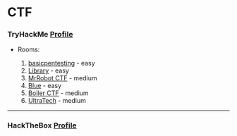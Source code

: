 # CTF
### TryHackMe [Profile](https://tryhackme.com/p/parsakzr)

* Rooms:

    1. [basicpentesting](https://tryhackme.com/room/basicpentestingjt) - easy
    1. [Library](https://tryhackme.com/room/bsidesgtlibrary) - easy
    1. [MrRobot CTF](https://tryhackme.com/room/mrrobot) - medium
    1. [Blue](https://tryhackme.com/room/blue) - easy
    1. [Boiler CTF](https://tryhackme.com/room/boilerctf2) - medium
    1. [UltraTech](https://tryhackme.com/room/ultratech1) - medium

---
### HackTheBox [Profile](https://www.hackthebox.eu/home/users/profile/288363)

